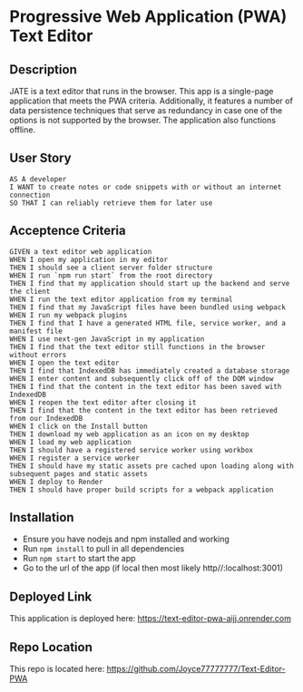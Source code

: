 # Progressive Web Application (PWA) Text Editor

## Description

JATE is a text editor that runs in the browser. This app is a single-page application that meets the PWA criteria. Additionally, it features a number of data persistence techniques that serve as redundancy in case one of the options is not supported by the browser. The application also functions offline.

## User Story

```
AS A developer
I WANT to create notes or code snippets with or without an internet connection
SO THAT I can reliably retrieve them for later use
```

## Acceptence Criteria

```
GIVEN a text editor web application
WHEN I open my application in my editor
THEN I should see a client server folder structure
WHEN I run `npm run start` from the root directory
THEN I find that my application should start up the backend and serve the client
WHEN I run the text editor application from my terminal
THEN I find that my JavaScript files have been bundled using webpack
WHEN I run my webpack plugins
THEN I find that I have a generated HTML file, service worker, and a manifest file
WHEN I use next-gen JavaScript in my application
THEN I find that the text editor still functions in the browser without errors
WHEN I open the text editor
THEN I find that IndexedDB has immediately created a database storage
WHEN I enter content and subsequently click off of the DOM window
THEN I find that the content in the text editor has been saved with IndexedDB
WHEN I reopen the text editor after closing it
THEN I find that the content in the text editor has been retrieved from our IndexedDB
WHEN I click on the Install button
THEN I download my web application as an icon on my desktop
WHEN I load my web application
THEN I should have a registered service worker using workbox
WHEN I register a service worker
THEN I should have my static assets pre cached upon loading along with subsequent pages and static assets
WHEN I deploy to Render
THEN I should have proper build scripts for a webpack application
```

## Installation

- Ensure you have nodejs and npm installed and working
- Run `npm install` to pull in all dependencies
- Run `npm start` to start the app
- Go to the url of the app (if local then most likely http//:localhost:3001)

## Deployed Link

This application is deployed here: https://text-editor-pwa-aijj.onrender.com

## Repo Location

This repo is located here: https://github.com/Joyce77777777/Text-Editor-PWA


